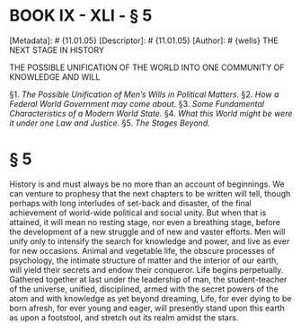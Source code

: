 # BOOK IX - XLI - § 5
[Metadata]: # {11.01.05}
[Descriptor]: # {11.01.05}
[Author]: # {wells}
THE NEXT STAGE IN HISTORY

THE POSSIBLE UNIFICATION OF THE WORLD INTO ONE COMMUNITY OF KNOWLEDGE AND WILL

§1. _The Possible Unification of Men’s Wills in Political Matters._
§2. _How a Federal World Government may come about._ §3. _Some      Fundamental
Characteristics of a Modern World State._ §4. _What      this World might be
were it under one Law and Justice._ §5. _The      Stages Beyond._

# § 5
History is and must always be no more than an account of beginnings. We can
venture to prophesy that the next chapters to be written will tell, though
perhaps with long interludes of set-back and disaster, of the final achievement
of world-wide political and social unity. But when that is attained, it will
mean no resting stage, nor even a breathing stage, before the development of a
new struggle and of new and vaster efforts. Men will unify only to intensify
the search for knowledge and power, and live as ever for new occasions. Animal
and vegetable life, the obscure processes of psychology, the intimate structure
of matter and the interior of our earth, will yield their secrets and endow
their conqueror. Life begins perpetually. Gathered together at last under the
leadership of man, the student-teacher of the universe, unified, disciplined,
armed with the secret powers of the atom and with knowledge as yet beyond
dreaming, Life, for ever dying to be born afresh, for ever young and eager,
will presently stand upon this earth as upon a footstool, and stretch out its
realm amidst the stars.

